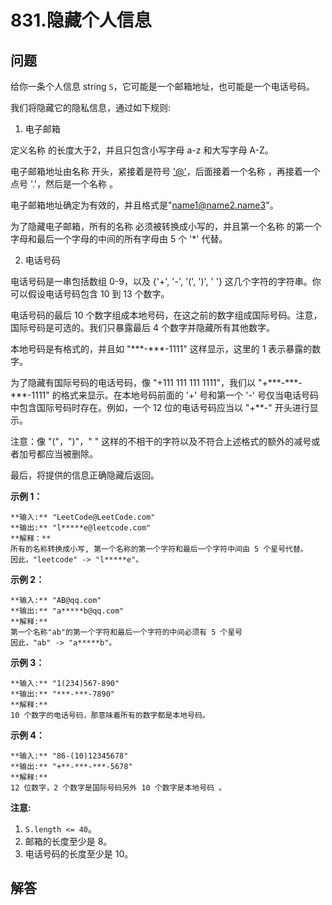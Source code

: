 # 831.隐藏个人信息

## 问题

给你一条个人信息 string `S`，它可能是一个邮箱地址，也可能是一个电话号码。

我们将隐藏它的隐私信息，通过如下规则:

1. 电子邮箱

定义名称 <name> 的长度大于2，并且只包含小写字母 a-z 和大写字母 A-Z。

电子邮箱地址由名称 <name> 开头，紧接着是符号 ['@'](mailto:'@')，后面接着一个名称 <name>，再接着一个点号 '.'，然后是一个名称 <name>。

电子邮箱地址确定为有效的，并且格式是"[name1@name2.name3](mailto:name1@name2.name3)"。

为了隐藏电子邮箱，所有的名称 <name> 必须被转换成小写的，并且第一个名称 <name> 的第一个字母和最后一个字母的中间的所有字母由 5 个 '\*' 代替。

2. 电话号码

电话号码是一串包括数组 0-9，以及 {'+', '-', '(', ')', ' '} 这几个字符的字符串。你可以假设电话号码包含 10 到 13 个数字。

电话号码的最后 10 个数字组成本地号码，在这之前的数字组成国际号码。注意，国际号码是可选的。我们只暴露最后 4 个数字并隐藏所有其他数字。

本地号码是有格式的，并且如 "\*\*\*-\*\*\*-1111" 这样显示，这里的 1 表示暴露的数字。

为了隐藏有国际号码的电话号码，像 "+111 111 111 1111"，我们以 "+\*\*\*-\*\*\*-\*\*\*-1111" 的格式来显示。在本地号码前面的 '+' 号和第一个 '-' 号仅当电话号码中包含国际号码时存在。例如，一个 12 位的电话号码应当以 "+\*\*-" 开头进行显示。

注意：像 "("，")"，" " 这样的不相干的字符以及不符合上述格式的额外的减号或者加号都应当被删除。

最后，将提供的信息正确隐藏后返回。

**示例 1：**

```
**输入:** "LeetCode@LeetCode.com"
**输出:** "l*****e@leetcode.com"
**解释：**
所有的名称转换成小写, 第一个名称的第一个字符和最后一个字符中间由 5 个星号代替。
因此，"leetcode" -> "l*****e"。

```

**示例 2：**

```
**输入:** "AB@qq.com"
**输出:** "a*****b@qq.com"
**解释:** 
第一个名称"ab"的第一个字符和最后一个字符的中间必须有 5 个星号
因此，"ab" -> "a*****b"。

```

**示例 3：**

```
**输入:** "1(234)567-890"
**输出:** "***-***-7890"
**解释:** 
10 个数字的电话号码，那意味着所有的数字都是本地号码。

```

**示例 4：**

```
**输入:** "86-(10)12345678"
**输出:** "+**-***-***-5678"
**解释:** 
12 位数字，2 个数字是国际号码另外 10 个数字是本地号码 。

```

**注意:**

1. `S.length <= 40`。
2. 邮箱的长度至少是 8。
3. 电话号码的长度至少是 10。



## 解答

